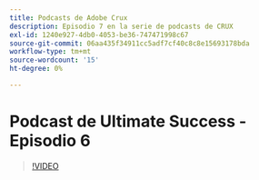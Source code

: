```yaml
---
title: Podcasts de Adobe Crux
description: Episodio 7 en la serie de podcasts de CRUX
exl-id: 1240e927-4db0-4053-be36-747471998c67
source-git-commit: 06aa435f34911cc5adf7cf40c8c8e15693178bda
workflow-type: tm+mt
source-wordcount: '15'
ht-degree: 0%

---
```


# Podcast de Ultimate Success - Episodio 6

>[!VIDEO](https://video.tv.adobe.com/v/3429332?quality=12learn=on)
